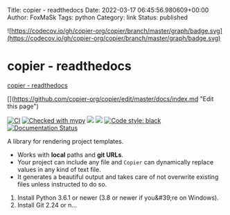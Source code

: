Title: copier - readthedocs
Date: 2022-03-17 06:45:56.980609+00:00
Author: FoxMaSk 
Tags: python
Category: link
Status: published


![https://codecov.io/gh/copier-org/copier/branch/master/graph/badge.svg](https://codecov.io/gh/copier-org/copier/branch/master/graph/badge.svg)


# copier - readthedocs

[copier - readthedocs](https://copier.readthedocs.io/en/stable/)

[](https://github.com/copier-org/copier/edit/master/docs/index.md &#34;Edit this page&#34;)

[](https://codecov.io/gh/copier-org/copier)
[![CI](https://github.com/copier-org/copier/workflows/CI/badge.svg)](https://github.com/copier-org/copier/actions?query=branch%3Amaster)
[![Checked with mypy](http://www.mypy-lang.org/static/mypy_badge.svg)](http://mypy-lang.org/)
![](https://img.shields.io/pypi/pyversions/copier)
![](https://img.shields.io/pypi/v/copier) [![Code style: black](https://img.shields.io/badge/code%20style-black-000000.svg)](https://github.com/psf/black)
[![Documentation Status](https://readthedocs.org/projects/copier/badge/?version=latest)](https://copier.readthedocs.io/en/latest/?badge=latest)

A library for rendering project templates.

-   Works with **local** paths and **git URLs**.
-   Your project can include any file and `Copier` can dynamically
    replace values in any kind of text file.
-   It generates a beautiful output and takes care of not overwrite
    existing files unless instructed to do so.

1.  Install Python 3.6.1 or newer (3.8 or newer if you\&#39;re on Windows).
2.  Install Git 2.24 or n...
